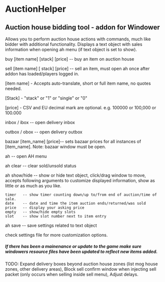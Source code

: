 AuctionHelper
=============
Auction house bidding tool - addon for Windower
-----------------------------------------------
Allows you to perform auction house actions with commands, much like bidder with additional functionality.
Displays a text object with sales information when opening ah menu (if text object is set to show).

buy [item name] [stack] [price] -- buy an item on auction house

sell [item name] [ stack] [price] -- sell an item, must open ah once after addon has loaded/players logged in.

[item name] - Accepts auto-translate, short or full item name, no quotes needed.

[Stack] - "stack" or "1" or "single" or "0"

[price] - CSV and EU decimal mark are optional. e.g. 100000 or 100,000 or 100.000

inbox / ibox	-- open delivery inbox

outbox / obox	-- open delivery outbox

bazaar [item_name] [price]-- sets bazaar prices for all instances of [item_name]. Note: bazaar window must be open.

ah		-- open AH menu

ah clear 	-- clear sold/unsold status

ah show/hide -- show or hide text object, click/drag window to move, accepts following arguments to customize displayed information, show as little or as much as you like.

	timer	-- show timer counting down/up to/from end of auction/time of sale.
	date	-- date and time the item auction ends/returned/was sold
	price	-- display your asking price
	empty	-- show/hide empty slots
	slot	-- show slot number next to item entry

ah save -- save settings related to text object


check settings file for more customization options.

##### If there has been a mainenance or update to the game make sure windowers resource files have been updated to reflect new items added.

TODO:	Expand delivery boxes beyond auction house zones (list mog house zones, other delivery areas),
	Block sell confirm window when injecting sell packet (only occurs when selling inside sell menu),
	Adjust delays.